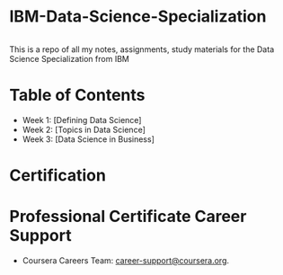 # IBM-Data-Science-Specialization
<img scr="https://d3njjcbhbojbot.cloudfront.net/api/utilities/v1/imageproxy/http://coursera-university-assets.s3.amazonaws.com/bb/f5ced2bdd4437aa79f00eb1bf7fbf0/IBM-Logo-Blk---Square.png?auto=format%2Ccompress&dpr=1&w=56px&h=56px&auto=format%2Ccompress&dpr=2&w=&h=" width=150>

This is a repo of all my notes, assignments, study materials for the Data Science Specialization from IBM 

# Table of Contents
- Week 1: [Defining Data Science]
- Week 2: [Topics in Data Science]
- Week 3: [Data Science in Business]

# Certification 



# Professional Certificate Career Support 
-  Coursera Careers Team: career-support@coursera.org.